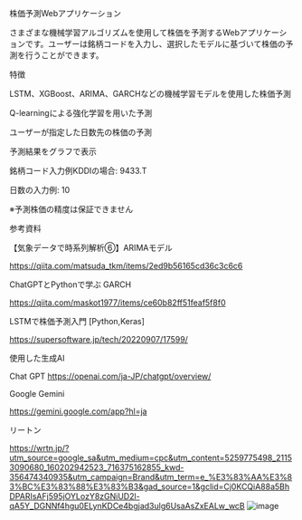 株価予測Webアプリケーション

さまざまな機械学習アルゴリズムを使用して株価を予測するWebアプリケーションです。ユーザーは銘柄コードを入力し、選択したモデルに基づいて株価の予測を行うことができます。

特徴

LSTM、XGBoost、ARIMA、GARCHなどの機械学習モデルを使用した株価予測

Q-learningによる強化学習を用いた予測

ユーザーが指定した日数先の株価の予測

予測結果をグラフで表示



銘柄コード入力例KDDIの場合:  9433.T


日数の入力例:              10



※予測株価の精度は保証できません




参考資料

【気象データで時系列解析⑥】ARIMAモデル

https://qiita.com/matsuda_tkm/items/2ed9b56165cd36c3c6c6

ChatGPTとPythonで学ぶ GARCH

https://qiita.com/maskot1977/items/ce60b82ff51feaf5f8f0

LSTMで株価予測入門 [Python,Keras]

https://supersoftware.jp/tech/20220907/17599/

使用した生成AI

Chat GPT
https://openai.com/ja-JP/chatgpt/overview/

Google Gemini

https://gemini.google.com/app?hl=ja

リートン

https://wrtn.jp/?utm_source=google_sa&utm_medium=cpc&utm_content=5259775498_21153090680_160202942523_716375162855_kwd-356474340935&utm_campaign=Brand&utm_term=e_%E3%83%AA%E3%83%BC%E3%83%88%E3%83%B3&gad_source=1&gclid=Cj0KCQiA88a5BhDPARIsAFj595jOYLozY8zGNiUD2l-qA5Y_DGNNf4hgu0ELynKDCe4bgjad3ulg6UsaAsZxEALw_wcB
![image](https://github.com/user-attachments/assets/85e636ec-3d70-48dc-ac14-5209069913af)
